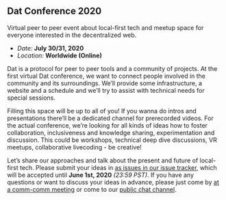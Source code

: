 ## Dat Conference 2020

Virtual peer to peer event about local-first tech and meetup space for everyone interested in the decentralized web.

- _Date:_ **July 30/31, 2020**
- _Location:_ **Worldwide (Online)**

Dat is a protocol for peer to peer tools and a community of projects. At the first virtual Dat conference, we want to connect people involved in the community and its surroundings. We’ll provide some infrastructure, a website and a schedule and we’ll try to assist with technical needs for special sessions.

Filling this space will be up to all of you! If you wanna do intros and presentations there’ll be a dedicated channel for prerecorded videos. For the actual conference, we’re looking for all kinds of ideas how to foster collaboration, inclusiveness and knowledge sharing, experimentation and discussion. This could be workshops, technical deep dive discussions, VR meetups, collaborative livecoding - be creative!

Let’s share our approaches and talk about the present and future of local-first tech. Please submit your ideas in [as issues in our issue tracker](https://github.com/datproject/public-events/issues/new?assignees=&labels=proposal&template=proposal.md&title=), which will be accepted until **June 1st, 2020** _(23:59 PST)_. If you have any questions or want to discuss your ideas in advance, please just come by [at a comm-comm meeting](https://github.com/datproject/comm-comm/issues?q=is%3Aissue+is%3Aopen+label%3Ameeting) or come to our [public chat channel](https://dat.foundation/community/chat/).
